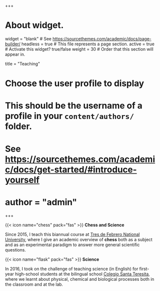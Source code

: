+++
# About widget.
widget = "blank"  # See https://sourcethemes.com/academic/docs/page-builder/
headless = true  # This file represents a page section.
active = true  # Activate this widget? true/false
weight = 30  # Order that this section will appear in.

title = "Teaching"

# Choose the user profile to display
# This should be the username of a profile in your `content/authors/` folder.
# See https://sourcethemes.com/academic/docs/get-started/#introduce-yourself
# author = "admin"
+++

{{< icon name="chess" pack="fas" >}} **Chess and Science**

Since 2015, I teach this biannual course at [Tres de Febrero National University](https://www.untref.edu.ar/carrera/diplomatura-universitaria-en-ensenanza-del-ajedrez), where I give an academic overview of **chess** both as a subject and as an experimental paradigm to answer more general scientific questions.


{{< icon name="flask" pack="fas" >}} **Science** 

In 2016, I took on the challenge of teaching science (in English) for first-year high-school students at the bilingual school [Colegio Santa Teresita](https://www.colegiosteresita.edu.ar/web/test-index), where we learnt about physical, chemical and biological processes both in the classroom and at the lab.
